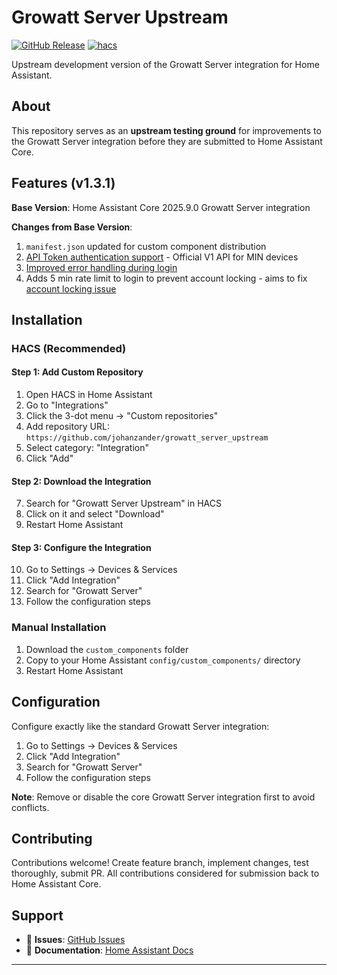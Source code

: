 # Growatt Server Upstream

[![GitHub Release][releases-shield]][releases]
[![hacs][hacsbadge]][hacs]

Upstream development version of the Growatt Server integration for Home Assistant.

## About

This repository serves as an **upstream testing ground** for improvements to the Growatt Server integration before they are submitted to Home Assistant Core.

## Features (v1.3.1)

**Base Version**: Home Assistant Core 2025.9.0 Growatt Server integration  

**Changes from Base Version**:

1. `manifest.json` updated for custom component distribution
2. [API Token authentication support][pr-149783] - Official V1 API for MIN devices
3. [Improved error handling during login][pr-151025]
4. Adds 5 min rate limit to login to prevent account locking - aims to fix [account locking issue][issue-150732]

## Installation

### HACS (Recommended)

#### Step 1: Add Custom Repository
1. Open HACS in Home Assistant
2. Go to "Integrations"
3. Click the 3-dot menu → "Custom repositories"
4. Add repository URL: `https://github.com/johanzander/growatt_server_upstream`
5. Select category: "Integration"
6. Click "Add"

#### Step 2: Download the Integration
7. Search for "Growatt Server Upstream" in HACS
8. Click on it and select "Download"
9. Restart Home Assistant

#### Step 3: Configure the Integration
10. Go to Settings → Devices & Services
11. Click "Add Integration"
12. Search for "Growatt Server"
13. Follow the configuration steps

### Manual Installation

1. Download the `custom_components` folder
2. Copy to your Home Assistant `config/custom_components/` directory
3. Restart Home Assistant

## Configuration

Configure exactly like the standard Growatt Server integration:

1. Go to Settings → Devices & Services
2. Click "Add Integration"
3. Search for "Growatt Server"
4. Follow the configuration steps

**Note**: Remove or disable the core Growatt Server integration first to avoid conflicts.

## Contributing

Contributions welcome! Create feature branch, implement changes, test thoroughly, submit PR. All contributions considered for submission back to Home Assistant Core.

## Support

- 🐛 **Issues**: [GitHub Issues][issues]
- 📖 **Documentation**: [Home Assistant Docs](https://www.home-assistant.io/integrations/growatt_server/)

---

[hacsbadge]: https://img.shields.io/badge/HACS-Custom-orange.svg
[hacs]: https://github.com/hacs/integration
[issues]: https://github.com/johanzander/growatt_server_upstream/issues
[releases-shield]: https://img.shields.io/github/release/johanzander/growatt_server_upstream.svg
[releases]: https://github.com/johanzander/growatt_server_upstream/releases
[pr-149783]: https://github.com/home-assistant/core/pull/149783
[pr-151025]: https://github.com/home-assistant/core/pull/151025
[issue-150732]: https://github.com/home-assistant/core/issues/150732
